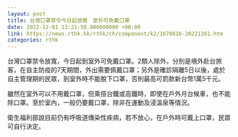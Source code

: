```yaml
---
layout: post
title: 台灣口罩禁令今日起放寬　室外可免戴口罩
date: 2022-12-01 13:21:50.000000000 +08:00
link: https://news.rthk.hk/rthk/ch/component/k2/1678016-20221201.htm
categories: rthk
---
```


台灣口罩禁令放寬，今日起到室外可免戴口罩。2類人除外，分別是境外赴台旅客，在自主防疫的7天期間，外出需要佩戴口罩；另外是確診隔離5日以後，處於自主管理期的民眾，到室外時不能脫下口罩，否則最高可罰款新台幣1萬5千元。

雖然在室外可以不用戴口罩，但乘搭台鐵或高鐵時，即使在戶外月台候車，也不能除口罩。至於室內，一般仍要戴口罩，除非在運動及浸溫泉等情況。

衛生福利部說目前仍有呼吸道傳染性疾病，若不放心，在戶外時可戴上口罩，民眾可自行決定。
